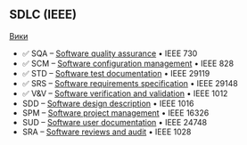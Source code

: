 ## SDLC (IEEE)
[Вики](https://en.wikipedia.org/wiki/Software_verification_and_validation)

- :white_check_mark: SQA – [Software quality assurance](SQA.md)            • IEEE 730
- :white_check_mark: SCM – [Software configuration management](SCM.md)     • IEEE 828
- :white_check_mark: STD – [Software test documentation](STD.md)           • IEEE 29119
- :white_check_mark: SRS – [Software requirements specification](SRS.md)   • IEEE 29148
- :white_check_mark: V&V – [Software verification and validation](V&V.md)  • IEEE 1012
- SDD – [Software design description](SDD.md)           • IEEE 1016
- SPM – [Software project management](SPM.md)           • IEEE 16326
- SUD – [Software user documentation](SUD.md)           • IEEE 24748
- SRA – [Software reviews and audit](SRA.md)            • IEEE 1028
